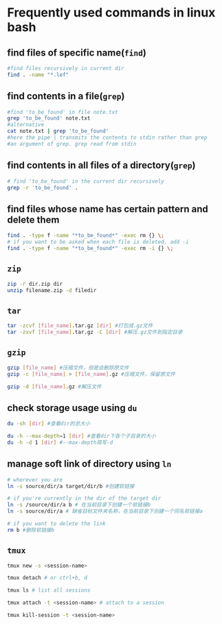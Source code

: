 # Frequently used commands in linux bash

## find files of specific name(`find`)

```bash
#find files recursively in current dir
find . -name "*.lef"
```

## find contents in a file(`grep`)

```bash
#find 'to_be_found' in file note.txt
grep 'to_be_found' note.txt
#alternative
cat note.txt | grep 'to_be_found'
#here the pipe | transmits the contents to stdin rather than grep
#an argument of grep. grep read from stdin 
```

## find contents in all files of a directory(`grep`)

```bash
# find 'to_be_found' in the current dir recursively
grep -r 'to_be_found' .
```

## find files whose name has certain pattern and delete them

```bash 
find . -type f -name "*to_be_found*" -exec rm {} \;
# if you want to be asked when each file is deleted, add -i
find . -type f -name "*to_be_found*" -exec rm -i {} \;
```

## `zip`

```bash
zip -r dir.zip dir
unzip filename.zip -d filedir
```

## `tar`

```bash
tar -zcvf [file_name].tar.gz [dir] #打包成.gz文件
tar -zxvf [file_name].tar.gz -C [dir] #解压.gz文件到指定目录
```

## `gzip`

```bash
gzip [file_name] #压缩文件，但是会删除原文件
gzip -c [file_name] > [file_name].gz #压缩文件，保留原文件

gzip -d [file_name].gz #解压文件
```

## check storage usage using `du`

```bash
du -sh [dir] #查看dir的总大小

du -h --max-depth=1 [dir] #查看dir下各个子目录的大小
du -h -d 1 [dir] #--max-depth简写-d
```

## manage soft link of directory using `ln`

```bash
# wherever you are
ln -s source/dir/a target/dir/b #创建软链接

# if you're currently in the dir of the target dir
ln -s /source/dir/a b # 在当前目录下创建一个软链接b
ln -s source/dir/a # 缺省目标文件夹名称，在当前目录下创建一个同名软链接a

# if you want to delete the link
rm b #删除软链接b
```

## `tmux`

```bash
tmux new -s <session-name>

tmux detach # or ctrl+b, d

tmux ls # list all sessions

tmux attach -t <session-name> # attach to a session

tmux kill-session -t <session-name>
```

